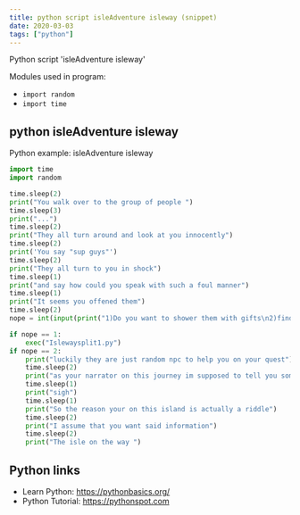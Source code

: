 ```yaml
---
title: python script isleAdventure isleway (snippet)
date: 2020-03-03
tags: ["python"]
---
```

Python script 'isleAdventure isleway'


Modules used in program: 
* `import random`
* `import time`

## python isleAdventure isleway

Python example: isleAdventure isleway

```python
import time
import random

time.sleep(2)
print("You walk over to the group of people ")
time.sleep(3)
print("...")
time.sleep(2)
print("They all turn around and look at you innocently")
time.sleep(2)
print('You say "sup guys"')
time.sleep(2)
print("They all turn to you in shock")
time.sleep(1)
print("and say how could you speak with such a foul manner")
time.sleep(1)
print("It seems you offened them")
time.sleep(2)
nope = int(input(print("1)Do you want to shower them with gifts\n2)find another way to communicate")))

if nope == 1:
    exec("Islewaysplit1.py")
if nope == 2:
    print("luckily they are just random npc to help you on your quest")
    time.sleep(2)
    print("as your narrator on this journey im supposed to tell you some more information its in my code I think ")
    time.sleep(1)
    print("sigh")
    time.sleep(1)
    print("So the reason your on this island is actually a riddle")
    time.sleep(2)
    print("I assume that you want said information")
    time.sleep(2)
    print("The isle on the way ")


```

## Python links

- Learn Python: https://pythonbasics.org/
- Python Tutorial: https://pythonspot.com
